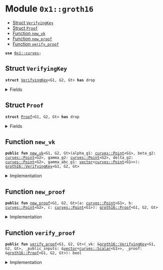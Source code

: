 
<a name="0x1_groth16"></a>

# Module `0x1::groth16`



-  [Struct `VerifyingKey`](#0x1_groth16_VerifyingKey)
-  [Struct `Proof`](#0x1_groth16_Proof)
-  [Function `new_vk`](#0x1_groth16_new_vk)
-  [Function `new_proof`](#0x1_groth16_new_proof)
-  [Function `verify_proof`](#0x1_groth16_verify_proof)


<pre><code><b>use</b> <a href="curves.md#0x1_curves">0x1::curves</a>;
</code></pre>



<a name="0x1_groth16_VerifyingKey"></a>

## Struct `VerifyingKey`



<pre><code><b>struct</b> <a href="groth16.md#0x1_groth16_VerifyingKey">VerifyingKey</a>&lt;G1, G2, Gt&gt; <b>has</b> drop
</code></pre>



<details>
<summary>Fields</summary>


<dl>
<dt>
<code>alpha_g1: <a href="curves.md#0x1_curves_Point">curves::Point</a>&lt;G1&gt;</code>
</dt>
<dd>

</dd>
<dt>
<code>beta_g2: <a href="curves.md#0x1_curves_Point">curves::Point</a>&lt;G2&gt;</code>
</dt>
<dd>

</dd>
<dt>
<code>gamma_g2: <a href="curves.md#0x1_curves_Point">curves::Point</a>&lt;G2&gt;</code>
</dt>
<dd>

</dd>
<dt>
<code>delta_g2: <a href="curves.md#0x1_curves_Point">curves::Point</a>&lt;G2&gt;</code>
</dt>
<dd>

</dd>
<dt>
<code>gamma_abc_g1: <a href="../../move-stdlib/doc/vector.md#0x1_vector">vector</a>&lt;<a href="curves.md#0x1_curves_Point">curves::Point</a>&lt;G1&gt;&gt;</code>
</dt>
<dd>

</dd>
</dl>


</details>

<a name="0x1_groth16_Proof"></a>

## Struct `Proof`



<pre><code><b>struct</b> <a href="groth16.md#0x1_groth16_Proof">Proof</a>&lt;G1, G2, Gt&gt; <b>has</b> drop
</code></pre>



<details>
<summary>Fields</summary>


<dl>
<dt>
<code>a: <a href="curves.md#0x1_curves_Point">curves::Point</a>&lt;G1&gt;</code>
</dt>
<dd>

</dd>
<dt>
<code>b: <a href="curves.md#0x1_curves_Point">curves::Point</a>&lt;G2&gt;</code>
</dt>
<dd>

</dd>
<dt>
<code>c: <a href="curves.md#0x1_curves_Point">curves::Point</a>&lt;G1&gt;</code>
</dt>
<dd>

</dd>
</dl>


</details>

<a name="0x1_groth16_new_vk"></a>

## Function `new_vk`



<pre><code><b>public</b> <b>fun</b> <a href="groth16.md#0x1_groth16_new_vk">new_vk</a>&lt;G1, G2, Gt&gt;(alpha_g1: <a href="curves.md#0x1_curves_Point">curves::Point</a>&lt;G1&gt;, beta_g2: <a href="curves.md#0x1_curves_Point">curves::Point</a>&lt;G2&gt;, gamma_g2: <a href="curves.md#0x1_curves_Point">curves::Point</a>&lt;G2&gt;, delta_g2: <a href="curves.md#0x1_curves_Point">curves::Point</a>&lt;G2&gt;, gamma_abc_g1: <a href="../../move-stdlib/doc/vector.md#0x1_vector">vector</a>&lt;<a href="curves.md#0x1_curves_Point">curves::Point</a>&lt;G1&gt;&gt;): <a href="groth16.md#0x1_groth16_VerifyingKey">groth16::VerifyingKey</a>&lt;G1, G2, Gt&gt;
</code></pre>



<details>
<summary>Implementation</summary>


<pre><code><b>public</b> <b>fun</b> <a href="groth16.md#0x1_groth16_new_vk">new_vk</a>&lt;G1,G2,Gt&gt;(alpha_g1: <a href="curves.md#0x1_curves_Point">curves::Point</a>&lt;G1&gt;, beta_g2: <a href="curves.md#0x1_curves_Point">curves::Point</a>&lt;G2&gt;, gamma_g2: <a href="curves.md#0x1_curves_Point">curves::Point</a>&lt;G2&gt;, delta_g2: <a href="curves.md#0x1_curves_Point">curves::Point</a>&lt;G2&gt;, gamma_abc_g1: <a href="../../move-stdlib/doc/vector.md#0x1_vector">vector</a>&lt;<a href="curves.md#0x1_curves_Point">curves::Point</a>&lt;G1&gt;&gt;): <a href="groth16.md#0x1_groth16_VerifyingKey">VerifyingKey</a>&lt;G1,G2,Gt&gt; {
    <a href="groth16.md#0x1_groth16_VerifyingKey">VerifyingKey</a> {
        alpha_g1,
        beta_g2,
        gamma_g2,
        delta_g2,
        gamma_abc_g1,
    }
}
</code></pre>



</details>

<a name="0x1_groth16_new_proof"></a>

## Function `new_proof`



<pre><code><b>public</b> <b>fun</b> <a href="groth16.md#0x1_groth16_new_proof">new_proof</a>&lt;G1, G2, Gt&gt;(a: <a href="curves.md#0x1_curves_Point">curves::Point</a>&lt;G1&gt;, b: <a href="curves.md#0x1_curves_Point">curves::Point</a>&lt;G2&gt;, c: <a href="curves.md#0x1_curves_Point">curves::Point</a>&lt;G1&gt;): <a href="groth16.md#0x1_groth16_Proof">groth16::Proof</a>&lt;G1, G2, Gt&gt;
</code></pre>



<details>
<summary>Implementation</summary>


<pre><code><b>public</b> <b>fun</b> <a href="groth16.md#0x1_groth16_new_proof">new_proof</a>&lt;G1,G2,Gt&gt;(a: <a href="curves.md#0x1_curves_Point">curves::Point</a>&lt;G1&gt;, b: <a href="curves.md#0x1_curves_Point">curves::Point</a>&lt;G2&gt;, c: <a href="curves.md#0x1_curves_Point">curves::Point</a>&lt;G1&gt;): <a href="groth16.md#0x1_groth16_Proof">Proof</a>&lt;G1,G2,Gt&gt; {
    <a href="groth16.md#0x1_groth16_Proof">Proof</a> { a, b, c }
}
</code></pre>



</details>

<a name="0x1_groth16_verify_proof"></a>

## Function `verify_proof`



<pre><code><b>public</b> <b>fun</b> <a href="groth16.md#0x1_groth16_verify_proof">verify_proof</a>&lt;G1, G2, Gt&gt;(_vk: &<a href="groth16.md#0x1_groth16_VerifyingKey">groth16::VerifyingKey</a>&lt;G1, G2, Gt&gt;, _public_inputs: &<a href="../../move-stdlib/doc/vector.md#0x1_vector">vector</a>&lt;<a href="curves.md#0x1_curves_Scalar">curves::Scalar</a>&lt;G1&gt;&gt;, _proof: &<a href="groth16.md#0x1_groth16_Proof">groth16::Proof</a>&lt;G1, G2, Gt&gt;): bool
</code></pre>



<details>
<summary>Implementation</summary>


<pre><code><b>public</b> <b>fun</b> <a href="groth16.md#0x1_groth16_verify_proof">verify_proof</a>&lt;G1,G2,Gt&gt;(_vk: &<a href="groth16.md#0x1_groth16_VerifyingKey">VerifyingKey</a>&lt;G1,G2,Gt&gt;, _public_inputs: &<a href="../../move-stdlib/doc/vector.md#0x1_vector">vector</a>&lt;<a href="curves.md#0x1_curves_Scalar">curves::Scalar</a>&lt;G1&gt;&gt;, _proof: &<a href="groth16.md#0x1_groth16_Proof">Proof</a>&lt;G1,G2,Gt&gt;): bool {
    <b>false</b>
}
</code></pre>



</details>


[move-book]: https://move-language.github.io/move/introduction.html
